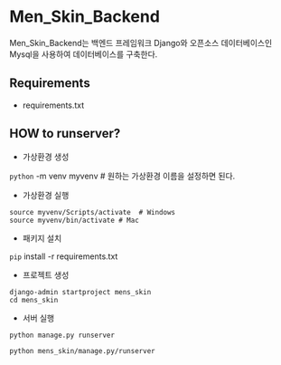 # Men_Skin_Backend

Men_Skin_Backend는 백엔드 프레임워크 Django와
오픈소스 데이터베이스인 Mysql을 사용하여 데이터베이스를 구축한다.


## Requirements

- requirements.txt

## HOW to runserver?

- 가상환경 생성




`python` -m venv myvenv # 원하는 가상환경 이름을 설정하면 된다.



- 가상환경 실행

```shell
source myvenv/Scripts/activate  # Windows
source myvenv/bin/activate # Mac
```

- 패키지 설치


`pip` install -r requirements.txt



- 프로젝트 생성

```shell
django-admin startproject mens_skin
cd mens_skin
```

- 서버 실행

```
python manage.py runserver

python mens_skin/manage.py/runserver
```
